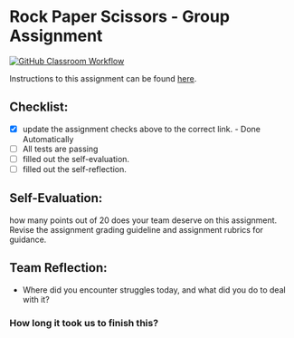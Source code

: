 Rock Paper Scissors - Group Assignment
===================================
[![GitHub Classroom Workflow](https://s///github.com/it3049c-fall22-henderson/rock-paper-scissors-emmaed1/actions/workflows/classroom.yml/badge.svg)](https://s///github.com/it3049c-fall22-henderson/rock-paper-scissors-emmaed1/actions/workflows/classroom.yml)

Instructions to this assignment can be found [here](https://it3049c.github.io/Material/Assignments/3.Rock_Paper_Scissors/).

## Checklist:
- [x] update the assignment checks above to the correct link. - Done Automatically
- [ ] All tests are passing
- [ ] filled out the self-evaluation.
- [ ] filled out the self-reflection.

## Self-Evaluation: 
how many points out of 20 does your team deserve on this assignment. Revise the assignment grading guideline and assignment rubrics for guidance.

## Team Reflection:
- Where did you encounter struggles today, and what did you do to deal with it?


### How long it took us to finish this?

